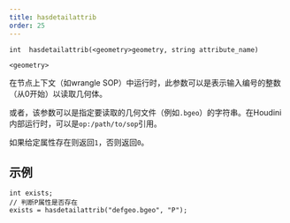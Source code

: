 ```yaml
---
title: hasdetailattrib
order: 25
---
```

`int  hasdetailattrib(<geometry>geometry, string attribute_name)`

`<geometry>`

在节点上下文（如wrangle SOP）中运行时，此参数可以是表示输入编号的整数（从0开始）以读取几何体。

或者，该参数可以是指定要读取的几何文件（例如`.bgeo`）的字符串。在Houdini内部运行时，可以是`op:/path/to/sop`引用。

如果给定属性存在则返回`1`，否则返回`0`。

## 示例

```vex
int exists;
// 判断P属性是否存在
exists = hasdetailattrib("defgeo.bgeo", "P");

```
